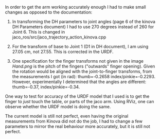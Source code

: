 In order to get the arm working accurately enough I had to make small changes as opposed to the documentation:

1. In transforming the DH parameters to joint angles (page 6 of the kinova DH Parameters document) I had to use 270 degrees instead of 260 for Joint 6. 
This is changed in jaco_ros/src/jaco_trajectory_action_kinova.cpp

2. For the transform of base to Joint 1 (D1 in DH document), I am using 27.05 cm, not 27.55. This is corrected in the URDF.

3. One specification for the finger transforms not given in the image *Hand.png* is the pitch of the fingers ("outwards" finger opening). Given the rotation would be aligned with the joint-to-finger transforms, from the measurements I got (in rad): thumb=-0.2658 index/pinkie=-0.2293. However, experimentally I determined that the angles are different: thumb=-0.37, index/pinkie=-0.34. 

One way to test for accuracy of the URDF model that I used is to get the finger to *just* touch the table, or parts of the jaco arm. Using RViz, one can observe whether the URDF model is doing the same.

The current model is still not perfect, even having the original measurements from Kinova did not do the job, I had to change a few parameters to mirror the real behaviour more accurately, but it is still not perfect.
